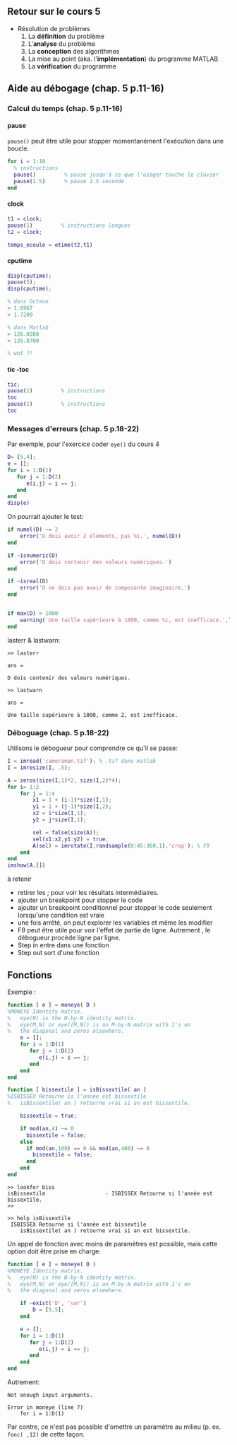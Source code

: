 ## Retour sur le cours 5
 * Résolution de problèmes
   1. La **définition** du problème
   2. L’**analyse** du problème
   3. La **conception** des algorithmes
   4. La mise au point (aka. l'**implémentation**) du programme MATLAB
   5. La **vérification** du programme

## Aide au débogage (chap. 5 p.11-16)

### Calcul du temps (chap. 5 p.11-16)

#### pause

```pause()``` peut être utile pour stopper momentanément l'exécution dans une boucle.

``` Matlab
for i = 1:10
  % instructions
  pause()         % pause jusqu'à ce que l'usager touche le clavier
  pause(1.5)      % pause 1.5 seconde
end
```

#### clock
``` Matlab
t1 = clock;
pause(1)         % instructions longues
t2 = clock;

temps_ecoule = etime(t2,t1)
```

#### cputime
``` Matlab
disp(cputime);
pause(5);
disp(cputime);

% dans Octave
> 1.6967
> 1.7200

% dans Matlab
> 126.0200
> 135.8700

% wat ?!
```

#### tic -toc
``` Matlab
tic;
pause(1)         % instructions
toc
pause(1)         % instructions
toc
```

### Messages d'erreurs (chap. 5 p.18-22)

Par exemple, pour l'exercice coder ```eye()``` du cours 4

``` Matlab
D= [5,4];
e = [];
for i = 1:D(1)
   for j = 1:D(2)
      e(i,j) = i == j;
   end
end
disp(e)
```

On pourrait ajouter le test:

``` Matlab
if numel(D) ~= 2
    error('D dois avoir 2 éléments, pas %i.', numel(D))
end

if ~isnumeric(D)
    error('D dois contenir des valeurs numériques.')
end

if ~isreal(D)
    error('D ne dois pas avoir de composante imaginaire.')
end


if max(D) > 1000
    warning('Une taille supérieure à 1000, comme %i, est inefficace.',length(D))
end
```

lasterr & lastwarn:

```
>> lasterr

ans =

D dois contenir des valeurs numériques.

>> lastwarn

ans =

Une taille supérieure à 1000, comme 2, est inefficace.
```

### Déboguage (chap. 5 p.18-22)

Utilisons le débogueur pour comprendre ce qu'il se passe:

``` Matlab
I = imread('cameraman.tif'); % .tif dans matlab
I = imresize(I, .5);

A = zeros(size(I,1)*2, size(I,2)*4);
for i= 1:2
    for j = 1:4
        x1 = 1 + (i-1)*size(I,1);
        y1 = 1 + (j-1)*size(I,2);
        x2 = i*size(I,1);
        y2 = j*size(I,1);

        sel = false(size(A));
        sel(x1:x2,y1:y2) = true;
        A(sel) = imrotate(I,randsample(0:45:360,1),'crop'); % F9
    end
end
imshow(A,[])

```

à retenir
 * retirer les ; pour voir les résultats intermédiaires.
 * ajouter un breakpoint pour stopper le code
 * ajouter un breakpoint conditionnel pour stopper le code seulement lorsqu'une condition est vraie
 * une fois arrêté, on peut explorer les variables et même les modifier
 * F9 peut être utile pour voir l'effet de partie de ligne. Autrement , le débogueur procède ligne par ligne.
 * Step in entre dans une fonction
 * Step out sort d'une fonction

## Fonctions

Exemple :

``` Matlab
function [ e ] = moneye( D )
%MONEYE Identity matrix.
%   eye(N) is the N-by-N identity matrix.
%   eye(M,N) or eye([M,N]) is an M-by-N matrix with 1's on
%   the diagonal and zeros elsewhere.
    e = [];
    for i = 1:D(1)
       for j = 1:D(2)
          e(i,j) = i == j;
       end
    end
end
```


``` Matlab
function [ bissextile ] = isBissextile( an )
%ISBISSEX Retourne is l'année est bissextile
%   isBissextile( an ) retourne vrai si an est bissextile.

    bissextile = true;

    if mod(an,4) ~= 0
      bissextile = false;
    else
      if mod(an,100) == 0 && mod(an,400) ~= 0
        bissextile = false;
      end
    end
end
```

```
>> lookfor biss
isBissextile                   - ISBISSEX Retourne si l'année est bissextile.
>>

>> help isBissextile
 ISBISSEX Retourne si l'année est bissextile
    isBissextile( an ) retourne vrai si an est bissextile.
```

Un appel de fonction avec moins de paramètres est possible, mais cette option doit être prise en charge:

``` Matlab
function [ e ] = moneye( D )
%MONEYE Identity matrix.
%   eye(N) is the N-by-N identity matrix.
%   eye(M,N) or eye([M,N]) is an M-by-N matrix with 1's on
%   the diagonal and zeros elsewhere.

    if ~exist('D', 'var')
        D = [5,5];
    end

    e = [];
    for i = 1:D(1)
       for j = 1:D(2)
          e(i,j) = i == j;
       end
    end
end
```

Autrement:

```
Not enough input arguments.

Error in moneye (line 7)
    for i = 1:D(1)
```

Par contre, ce n'est pas possible d'omettre un paramètre au milieu (p. ex. ```fonc( ,12)``` de cette façon.
